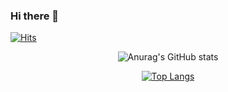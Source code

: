 ### Hi there 👋

  
[![Hits](https://hits.seeyoufarm.com/api/count/incr/badge.svg?url=https%3A%2F%2Fgithub.com%2Frlafl7942%2Fhit-counter&count_bg=%23B67EE3&title_bg=%238E8E8E&icon=&icon_color=%23FFFFFF&title=hits&edge_flat=false)](https://hits.seeyoufarm.com)
  <div align=center>
  
![Anurag's GitHub stats](https://github-readme-stats.vercel.app/api?username=rlafl7942&show_icons=true&theme=dracula)
  
[![Top Langs](https://github-readme-stats.vercel.app/api/top-langs/?username=rlafl7942&layout=compact&theme=dracula)](https://github.com/anuraghazra/github-readme-stats)
</div>

<!--
**rlafl7942/rlafl7942** is a ✨ _special_ ✨ repository because its `README.md` (this file) appears on your GitHub profile.

Here are some ideas to get you started:

- 🔭 I’m currently working on ...
- 🌱 I’m currently learning ...
- 👯 I’m looking to collaborate on ...
- 🤔 I’m looking for help with ...
- 💬 Ask me about ...
- 📫 How to reach me: ...
- 😄 Pronouns: ...
- ⚡ Fun fact: ...
-->
